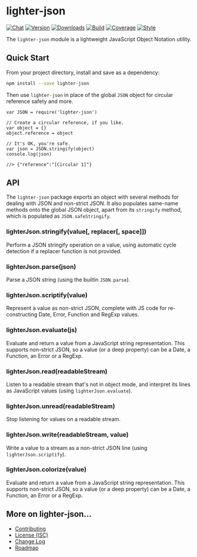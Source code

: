 # lighter-json
[![Chat](https://badges.gitter.im/chat.svg)](//gitter.im/lighterio/public)
[![Version](https://img.shields.io/npm/v/lighter-json.svg)](//www.npmjs.com/package/lighter-json)
[![Downloads](https://img.shields.io/npm/dm/lighter-json.svg)](//www.npmjs.com/package/lighter-json)
[![Build](https://img.shields.io/travis/lighterio/lighter-json.svg)](//travis-ci.org/lighterio/lighter-json)
[![Coverage](https://img.shields.io/coveralls/lighterio/lighter-json/master.svg)](//coveralls.io/r/lighterio/lighter-json)
[![Style](https://img.shields.io/badge/code%20style-standard-brightgreen.svg)](//www.npmjs.com/package/standard)

The `lighter-json` module is a lightweight JavaScript Object Notation utility.

## Quick Start
From your project directory, install and save as a dependency:
```bash
npm install --save lighter-json
```

Then use `lighter-json` in place of the global `JSON` object for circular
reference safety and more.

```
var JSON = require('lighter-json')

// Create a circular reference, if you like.
var object = {}
object.reference = object

// It's OK, you're safe.
var json = JSON.stringify(object)
console.log(json)

//> {"reference":"[Circular 1]"}
```

## API
The `lighter-json` package exports an object with several methods for dealing
with JSON and non-strict JSON. It also populates same-name methods onto the
global JSON object, apart from its `stringify` method, which is populated as
`JSON.safeStringify`.

### lighterJson.stringify(value[, replacer[, space]])
Perform a JSON stringify operation on a value, using automatic cycle detection
if a replacer function is not provided.

### lighterJson.parse(json)
Parse a JSON string (using the builtin `JSON.parse`).

### lighterJson.scriptify(value)
Represent a value as non-strict JSON, complete with JS code for
re-constructing Date, Error, Function and RegExp values.

### lighterJson.evaluate(js)
Evaluate and return a value from a JavaScript string representation. This
supports non-strict JSON, so a value (or a deep property) can be a Date, a
Function, an Error or a RegExp.

### lighterJson.read(readableStream)
Listen to a readable stream that's not in object mode, and interpret its
lines as JavaScript values (using `lighterJson.evaluate`).

### lighterJson.unread(readableStream)
Stop listening for values on a readable stream.

### lighterJson.write(readableStream, value)
Write a value to a stream as a non-strict JSON line (using `lighterJson.scriptify`).

### lighterJson.colorize(value)
Evaluate and return a value from a JavaScript string representation. This
supports non-strict JSON, so a value (or a deep property) can be a Date, a
Function, an Error or a RegExp.

## More on lighter-json...
* [Contributing](//github.com/lighterio/lighter-json/blob/master/CONTRIBUTING.md)
* [License (ISC)](//github.com/lighterio/lighter-json/blob/master/LICENSE.md)
* [Change Log](//github.com/lighterio/lighter-json/blob/master/CHANGELOG.md)
* [Roadmap](//github.com/lighterio/lighter-json/blob/master/ROADMAP.md)
